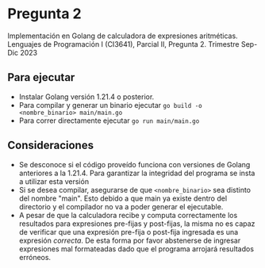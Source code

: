 # Pregunta 2

Implementación en Golang de calculadora de expresiones aritméticas. Lenguajes de Programación I (CI3641), Parcial II, Pregunta 2.
Trimestre Sep-Dic 2023

## Para ejecutar

* Instalar Golang versión 1.21.4 o posterior.
* Para compilar y generar un binario ejecutar `go build -o <nombre_binario> main/main.go`
* Para correr directamente ejecutar `go run main/main.go`

## Consideraciones

* Se desconoce si el código proveído funciona con versiones de Golang anteriores a la 1.21.4. Para garantizar la integridad del programa
se insta a utilizar esta versión
* Si se desea compilar, asegurarse de que `<nombre_binario>` sea distinto del nombre "main". Esto debido a que main ya existe dentro del
directorio y el compilador no va a poder generar el ejecutable.
* A pesar de que la calculadora recibe y computa correctamente los resultados para expresiones pre-fijas y post-fijas, la misma no es capaz
de verificar que una expresión pre-fija o post-fija ingresada es una expresión *correcta*. De esta forma por favor abstenerse de ingresar
expresiones mal formateadas dado que el programa arrojará resultados erróneos.